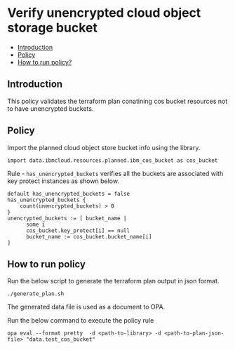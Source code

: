 # Verify unencrypted cloud object storage bucket
-   [Introduction](#introduction)
-   [Policy](#policy)
-   [How to run policy?](#how-to-run-policy)

## Introduction
This policy validates the terraform plan conatining cos bucket resources not to have unencrypted buckets.

## Policy

Import the planned cloud object store bucket info using the library.
```
import data.ibmcloud.resources.planned.ibm_cos_bucket as cos_bucket

```

Rule - `has_unencrypted_buckets` verifies all the buckets are associated with key protect instances as shown below. 

```
default has_unencrypted_buckets = false
has_unencrypted_buckets {
    count(unencrypted_buckets) > 0
}
unencrypted_buckets := [ bucket_name |
      some i
      cos_bucket.key_protect[i] == null
      bucket_name := cos_bucket.bucket_name[i]
]
```

## How to run policy

Run the below script to generate the terraform plan output in json format.
```
./generate_plan.sh
```
The generated data file is used as a document to OPA. 

Run the below command to execute the policy rule

`opa eval --format pretty  -d <path-to-library> -d <path-to-plan-json-file> "data.test_cos_bucket"`
